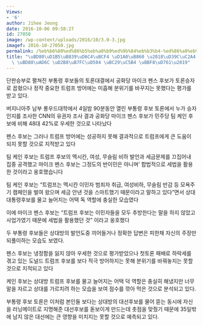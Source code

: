 ```yaml
---
Views:
- '6'
author: Jihee Jeong
date: 2016-10-06 09:58:27
id: 27050
image: /wp-content/uploads/2016/10/3.0-3.jpg
imagef: 2016-10-27050.jpg
permalink: /%eb%b6%80%ed%86%b5%eb%a0%b9%ed%9b%84%eb%b3%b4-%ed%86%a0%eb%a1%a0-%ed%8e%9c%ec%8a%a4-%ec%9a%b0%ec%84%b8-%eb%b6%88%ea%b5%ac-%ed%8a%b8%eb%9f%bc%ed%94%84-%eb%b0%a9%ec%96%b4-%eb%af%b8%ed%9d%a1/
title: "\uBD80\uD1B5\uB839\uD6C4\uBCF4 \uD1A0\uB860 \u2018\uD39C\uC2A4 \uC6B0\uC138\
  \ \uBD88\uAD6C \uD2B8\uB7FC\uD504 \uBC29\uC5B4 \uBBF8\uD761\u2019"
---
```


단판승부로 펼쳐진 부통령 후보들의 토론대결에서 공화당 마이크 펜스 후보가 토론승자로 꼽혔으나 정작 중요한 트럼프 방어에는 미흡해 분위기를 바꾸지는 못했다는 평가를 받고 있다.

버지니아주 남부 롱우드대학에서 4일밤 90분동안 열린 부통령 후보 토론에서 누가 승자인지를 조사한 CNN의 유권자 조사 결과 공화당 마이크 펜스 후보가 민주당 팀 케인 후보에 비해 48대 42%로 우세한 것으로 나타났다

펜스 후보는 그러나 트럼프 방어에는 성공하지 못해 결과적으로 트럼프에게 큰 도움이 되지 못할 것으로 지적받고 있다

팀 케인 후보는 트럼프 후보의 멕시칸, 여성, 무슬림 비하 발언과 세금문제를 끄집어내 집중 공격했고 마이크 펜스 후보는 그정도의 반이민은 아니며’ 합법적으로 세법을 활용한 것이라고 옹호했습니다

팀 케인 후보는 “트럼프는 멕시칸 이민자 범죄자 취급, 여성비하, 무슬림 반감 등 모욕주기 캠페인을 벌여 왔으며 세금 안낸 것을 스마트했기 때문이라고 말하고 있다”면서 상대 대통령후보를 물고 늘어지는 어택 독 역할에 충실한 모습였다

이에 마이크 펜스 후보는 “트럼프 후보는 이민자들을 모두 추방한다는 말을 하지 않았고 사업가였기 때문에 세법을 활용했던 것” 이라고 옹호했다 

두 부통령 후보들은 상대방의 발언도중 끼어들거나 정확한 답변은 피한채 자신의 주장만 되풀이하는 모습도 보였다.

펜스 후보는 냉정함을 잃지 않아 우세한 것으로 평가받았으나 첫토론 패배로 하락세를 겪고 있는 도널드 트럼프 후보를 보다 적극 방어하지는 못해 분위기를 바꿔놓지는 못할 것으로 지적되고 있다

케인 후보는 상대방 트럼프 후보를 물고 늘어지는 어택 덕 역할은 충실히 해냈지만 너무 말을 자르고 상대를 가르치려 하는 모습을 보여 점수를 깎아 먹은 것으로 분석되고 있다.

부통령 후보 토론은 이처럼 본인들 보다는 상대방의 대선후보를 물어 뜯는 동시에 자신을 러닝메이트로 지명해준 대선후보를 돋보이게 만드는데 촛점을 맞췄기 때문에 35일밖에 남지 않은 대선에는 큰 영향을 미치지는 못할 것으로 예측되고 있다.